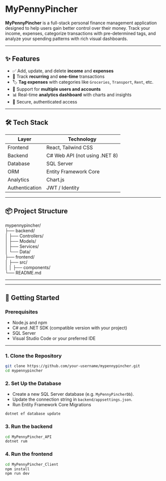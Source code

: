 # MyPennyPincher

**MyPennyPincher** is a full-stack personal finance management application designed to help users gain better control over their money. Track your income, expenses, categorize transactions with pre-determined tags, and analyze your spending patterns with rich visual dashboards.

---

## ✨ Features

- ✅ Add, update, and delete **income** and **expenses**
- 🔁 Track **recurring** and **one-time** transactions
- 🏷️ **Tag expenses** with categories like `Groceries`, `Transport`, `Rent`, etc.
- 👥 Support for **multiple users and accounts**
- 📊 Real-time **analytics dashboard** with charts and insights
- 🔐 Secure, authenticated access

---

## 🛠️ Tech Stack

| Layer        | Technology              |
|--------------|--------------------------|
| Frontend     | React, Tailwind CSS       |
| Backend      | C# Web API (not using .NET 8) |
| Database     | SQL Server                |
| ORM          | Entity Framework Core     |
| Analytics    | Chart.js      |
| Authentication | JWT / Identity           |

---

## 📦 Project Structure
mypennypincher/  
├── backend/  
│ ├── Controllers/  
│ ├── Models/  
│ ├── Services/  
│ └── Data/  
├── frontend/  
│ ├── src/  
│ │ ├── components/  
└── README.md  

---

---

## 🚀 Getting Started

### Prerequisites

- Node.js and npm
- C# and .NET SDK (compatible version with your project)
- SQL Server
- Visual Studio Code or your preferred IDE

---

### 1. Clone the Repository

```bash
git clone https://github.com/your-username/mypennypincher.git
cd mypennypincher
```
### 2. Set Up the Database

- Create a new SQL Server database (e.g. `MyPennyPincherDb`).
- Update the connection string in `backend/appsettings.json`.
- Run Entity Framework Core Migrations
```bash
dotnet ef database update
```
### 3. Run the backend
```bash
cd MyPennyPincher_API
dotnet rum
```

### 4. Run the frontend
```bash
cd MyPennyPincher_Client
npm install
npm run dev

